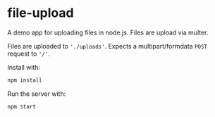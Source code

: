 # file-upload
A demo app for uploading files in node.js. Files are upload via multer.  

Files are  uploaded to `'./uploads'`. Expects a multipart/formdata `POST` request to `'/'`.

Install with:
```bash
npm install
```

Run the server with:
```bash
npm start
```
